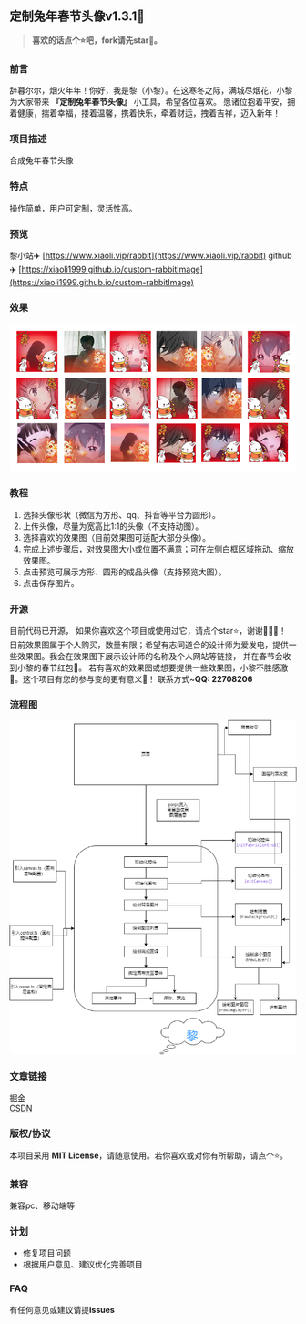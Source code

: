 ## 定制兔年春节头像v1.3.1🌈

> **喜欢的话点个⭐吧，fork请先star🙏。**

### 前言
辞暮尔尔，烟火年年！你好，我是黎（小黎）。在这寒冬之际，满城尽烟花，小黎为大家带来 **『定制兔年春节头像』** 小工具，希望各位喜欢。
愿诸位抱着平安，拥着健康，揣着幸福，搂着温馨，携着快乐，牵着财运，拽着吉祥，迈入新年！

### 项目描述
合成兔年春节头像

### 特点
操作简单，用户可定制，灵活性高。

### 预览
黎小站✈️ [https://www.xiaoli.vip/rabbit](https://www.xiaoli.vip/rabbit)
github✈️ [https://xiaoli1999.github.io/custom-rabbitImage](https://xiaoli1999.github.io/custom-rabbitImage)

### 效果
![预览](./public/priview.png)

### 教程
1. 选择头像形状（微信为方形、qq、抖音等平台为圆形）。
2. 上传头像，尽量为宽高比1:1的头像（不支持动图）。
3. 选择喜欢的效果图（目前效果图可适配大部分头像）。
4. 完成上述步骤后，对效果图大小或位置不满意；可在左侧白框区域拖动、缩放效果图。
5. 点击预览可展示方形、圆形的成品头像（支持预览大图）。
6. 点击保存图片。

### 开源
目前代码已开源， 如果你喜欢这个项目或使用过它，请点个star⭐，谢谢🙏🙏🙏！ 
目前效果图属于个人购买，数量有限；希望有志同道合的设计师为爱发电，提供一些效果图。我会在效果图下展示设计师的名称及个人网站等链接， 并在春节会收到小黎的春节红包🧧。
若有喜欢的效果图或想要提供一些效果图，小黎不胜感激🙏。这个项目有您的参与变的更有意义🤝！
联系方式~**QQ: 22708206**

### 流程图
![流程图](./flow.png)

### 文章链接
[掘金](https://juejin.cn/post/7189198252460212283) <br />
[CSDN](https://blog.csdn.net/weixin_53673959/article/details/128708172)

### 版权/协议
本项目采用 **MIT License**，请随意使用。若你喜欢或对你有所帮助，请点个⭐。

### 兼容
兼容pc、移动端等

### 计划
- 修复项目问题
- 根据用户意见、建议优化完善项目

### FAQ
有任何意见或建议请提**issues**
